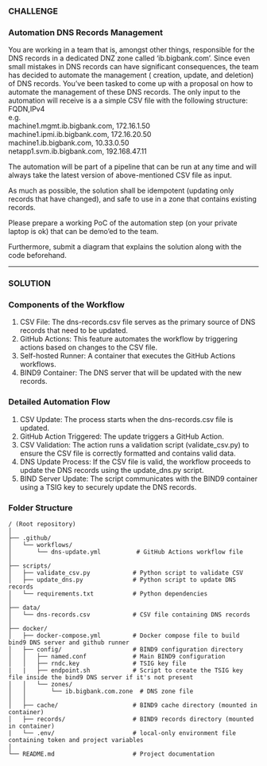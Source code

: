 ### CHALLENGE ###
### Automation DNS Records Management ###

You are working in a team that is, amongst other things, responsible for the DNS records in a dedicated DNZ zone called ‘ib.bigbank.com’.
Since even small mistakes in DNS records can have significant consequences, the team has decided to automate the management ( creation, update, and deletion) of DNS records.
You’ve been tasked to come up with a proposal on how to automate the management of these DNS records. The only input to the automation will receive is a a simple CSV file with the following structure:
FQDN,IPv4 </br>
e.g.</br>
machine1.mgmt.ib.bigbank.com, 172.16.1.50</br>
machine1.ipmi.ib.bigbank.com, 172.16.20.50</br>
machine1.ib.bigbank.com, 10.33.0.50</br>
netapp1.svm.ib.bigbank.com, 192.168.47.11</br>

The automation will be part of a pipeline that can be run at any time and will always take the latest version of above-mentioned CSV file as input.

As much as possible, the solution shall be idempotent (updating only records that have changed), and safe to use in a zone that contains existing records.

Please prepare a working PoC of the automation step (on your private laptop is ok) that can be demo’ed to the team.

Furthermore, submit a diagram that explains the solution along with the code beforehand.

---------------------

### SOLUTION ###
### Components of the Workflow ###
1. CSV File: The dns-records.csv file serves as the primary source of DNS records that need to be updated.
2. GitHub Actions: This feature automates the workflow by triggering actions based on changes to the CSV file.
3. Self-hosted Runner: A container that executes the GitHub Actions workflows.
4. BIND9 Container: The DNS server that will be updated with the new records.

### Detailed Automation Flow ###
1. CSV Update: The process starts when the dns-records.csv file is updated.
2. GitHub Action Triggered: The update triggers a GitHub Action.
3. CSV Validation: The action runs a validation script (validate_csv.py) to ensure the CSV file is correctly formatted and contains valid data.
4. DNS Update Process: If the CSV file is valid, the workflow proceeds to update the DNS records using the update_dns.py script.
5. BIND Server Update: The script communicates with the BIND9 container using a TSIG key to securely update the DNS records.

### Folder Structure ###
```
/ (Root repository)
│
├── .github/
│   └── workflows/
│       └── dns-update.yml          # GitHub Actions workflow file
│
├── scripts/
│   ├── validate_csv.py            # Python script to validate CSV
│   ├── update_dns.py              # Python script to update DNS records
│   └── requirements.txt           # Python dependencies
│
├── data/
│   └── dns-records.csv            # CSV file containing DNS records
│
├── docker/
│   ├── docker-compose.yml         # Docker compose file to build bind9 DNS server and github runner
│   ├── config/                    # BIND9 configuration directory
│   │   ├── named.conf             # Main BIND9 configuration
│   │   ├── rndc.key               # TSIG key file
|   |   ├── endpoint.sh            # Script to create the TSIG key file inside the bind9 DNS server if it's not present 
│   │   └── zones/
│   │       └── ib.bigbank.com.zone  # DNS zone file
│   │
│   ├── cache/                     # BIND9 cache directory (mounted in container)
│   ├── records/                   # BIND9 records directory (mounted in container)
|   └── .env/                      # local-only environment file containing token and project variables
│
└── README.md                      # Project documentation  
```

